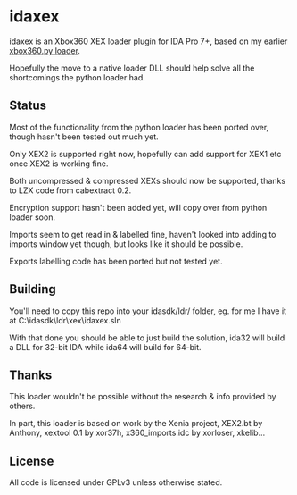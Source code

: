 # idaxex
idaxex is an Xbox360 XEX loader plugin for IDA Pro 7+, based on my earlier [xbox360.py loader](https://github.com/emoose/reversing/blob/master/xbox360.py).

Hopefully the move to a native loader DLL should help solve all the shortcomings the python loader had.

## Status
Most of the functionality from the python loader has been ported over, though hasn't been tested out much yet.

Only XEX2 is supported right now, hopefully can add support for XEX1 etc once XEX2 is working fine.

Both uncompressed & compressed XEXs should now be supported, thanks to LZX code from cabextract 0.2. 

Encryption support hasn't been added yet, will copy over from python loader soon.

Imports seem to get read in & labelled fine, haven't looked into adding to imports window yet though, but looks like it should be possible.

Exports labelling code has been ported but not tested yet.

## Building
You'll need to copy this repo into your idasdk/ldr/ folder, eg. for me I have it at C:\idasdk\ldr\xex\idaxex.sln

With that done you should be able to just build the solution, ida32 will build a DLL for 32-bit IDA while ida64 will build for 64-bit.

## Thanks
This loader wouldn't be possible without the research & info provided by others.

In part, this loader is based on work by the Xenia project, XEX2.bt by Anthony, xextool 0.1 by xor37h, x360_imports.idc by xorloser, xkelib...

## License
All code is licensed under GPLv3 unless otherwise stated.
